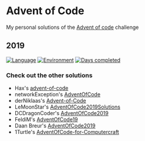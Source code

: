 # Advent of Code
My personal solutions of the [Advent of code](https://adventofcode.com/) challenge
## 2019
[![Language](https://img.shields.io/badge/Language-JavaScript-orange)](https://www.javascript.com/)
[![Environment](https://img.shields.io/badge/Environment-Node.js-brightgreen)](https://nodejs.org/en/)
[![Days completed](https://img.shields.io/badge/Days%20completed-13-red)](https://github.com/TrojanerHD/AdventofCode/tree/master/2019)
### Check out the other solutions
+ Hax's [advent-of-code](https://github.com/Schlauer-Hax/advent-of-code)
+ networkException's [AdventOfCode](https://github.com/dejakobniklas/AdventOfCode)
+ derNiklaas's [Advent-of-Code](https://github.com/derNiklaas/Advent-of-Code)
+ LeMoonStar's [AdventOfCode2019Solutions](https://github.com/LeMoonStar/AdventOfCode2019Solutions)
+ DCDragonCoder's [AdventOfCode2019](https://github.com/DragonCoder01/AdventOfCode2019)
+ FeldiM's [AdventOfCode19](https://github.com/feldim2425/AdventOfCode19)
+ Daan Breur's [AdventOfCode2019](https://github.com/daanbreur/AdventOfCode2019)
+ 1Turtle's [AdventOfCode-for-Computercraft](https://github.com/1Turtle/AdventOfCode-for-Computercraft)
